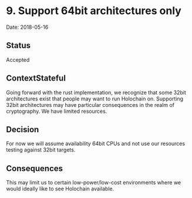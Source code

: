 # 9. Support 64bit architectures only

Date: 2018-05-16

## Status

Accepted

## ContextStateful

Going forward with the rust implementation, we recognize that some 32bit architectures exist that people may want to run Holochain on.  Supporting 32bit architectures may have particular consequences in the realm of cryptography.  We have limited resources.

## Decision

For now we will assume availability 64bit CPUs and not use our resources testing against 32bit targets.

## Consequences

This may limit us to certain low-power/low-cost environments where we would ideally like to see Holochain available.
